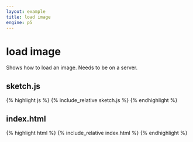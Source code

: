 ```yaml
---
layout: example
title: load image
engine: p5
---
```


# load image

Shows how to load an image. Needs to be on a server.    

## sketch.js 
{% highlight js %}
{% include_relative sketch.js %}
{% endhighlight %}
## index.html 
{% highlight html %}
{% include_relative index.html %}
{% endhighlight %}
